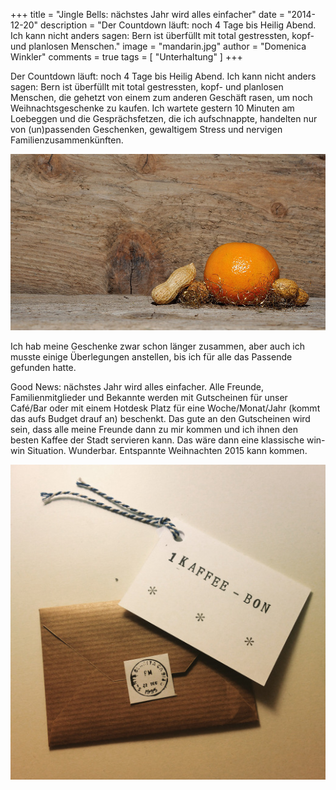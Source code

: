 +++
title = "Jingle Bells: nächstes Jahr wird alles einfacher"
date = "2014-12-20"
description = "Der Countdown läuft: noch 4 Tage bis Heilig Abend. Ich kann nicht anders sagen: Bern ist überfüllt mit total gestressten, kopf- und planlosen Menschen."
image = "mandarin.jpg"
author = "Domenica Winkler"
comments = true
tags = [ "Unterhaltung" ]
+++

Der Countdown läuft: noch 4 Tage bis Heilig Abend. Ich kann nicht anders sagen: Bern ist überfüllt mit total gestressten, kopf- und planlosen Menschen, die gehetzt von einem zum anderen Geschäft rasen, um noch Weihnachtsgeschenke zu kaufen. Ich wartete gestern 10 Minuten am Loebeggen und die Gesprächsfetzen, die ich aufschnappte, handelten nur von  (un)passenden Geschenken, gewaltigem Stress und nervigen Familienzusammenkünften.

![Mandarin](mandarin.jpg)

Ich hab meine Geschenke zwar schon länger zusammen, aber auch ich musste einige Überlegungen anstellen, bis ich für alle das Passende gefunden hatte. 

Good News: nächstes Jahr wird alles einfacher. Alle Freunde, Familienmitglieder und Bekannte werden mit Gutscheinen für unser Café/Bar oder mit einem Hotdesk Platz für eine Woche/Monat/Jahr (kommt das aufs Budget drauf an) beschenkt. Das gute an den Gutscheinen wird sein, dass alle meine Freunde dann zu mir kommen und ich ihnen den besten Kaffee der Stadt servieren kann. Das wäre dann eine klassische win-win Situation. Wunderbar. Entspannte Weihnachten 2015 kann kommen. 

![Kaffee Bon](kaffee-bon.jpg)